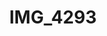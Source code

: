 ---
pid: '147'
layout: bg-photos
title: IMG_4293
filename: IMG_4314.jpg
caption: 
previous_pid: '146'
next_pid: '148'
permalink: "/photos/147.html"
---